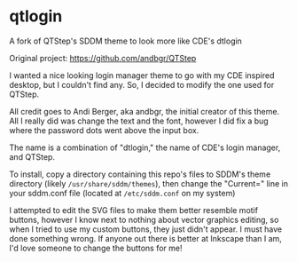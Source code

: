 # qtlogin
A fork of QTStep's SDDM theme to look more like CDE's dtlogin

Original project: https://github.com/andbgr/QTStep

I wanted a nice looking login manager theme to go with my CDE inspired desktop, but I couldn't find any. So, I decided to modify the one used for QTStep.

All credit goes to Andi Berger, aka andbgr, the initial creator of this theme. All I really did was change the text and the font, however I did fix a bug where the password dots went above the input box.

The name is a combination of "dtlogin," the name of CDE's login manager, and QTStep.

To install, copy a directory containing this repo's files to SDDM's theme directory (likely `/usr/share/sddm/themes`), then change the "Current=" line in your sddm.conf file (located at `/etc/sddm.conf` on my system)

I attempted to edit the SVG files to make them better resemble motif buttons, however I know next to nothing about vector graphics editing, so when I tried to use my custom buttons, they just didn't appear. I must have done something wrong. If anyone out there is better at Inkscape than I am, I'd love someone to change the buttons for me!
